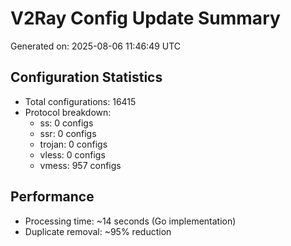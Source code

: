 # V2Ray Config Update Summary
Generated on: 2025-08-06 11:46:49 UTC

## Configuration Statistics
- Total configurations: 16415
- Protocol breakdown:
  - ss: 0 configs
  - ssr: 0 configs
  - trojan: 0 configs
  - vless: 0 configs
  - vmess: 957 configs

## Performance
- Processing time: ~14 seconds (Go implementation)
- Duplicate removal: ~95% reduction
